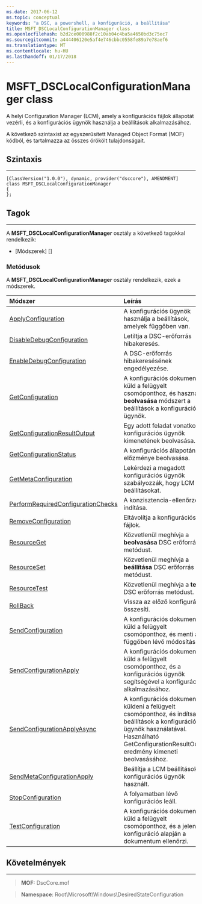 ```yaml
---
ms.date: 2017-06-12
ms.topic: conceptual
keywords: "a DSC, a powershell, a konfiguráció, a beállítása"
title: MSFT_DSCLocalConfigurationManager class
ms.openlocfilehash: b2d2ce000988f2c10ab04c4ba5a4650bd3c75ec7
ms.sourcegitcommit: a444406120e5af4e746cbbc0558fe89a7e78aef6
ms.translationtype: MT
ms.contentlocale: hu-HU
ms.lasthandoff: 01/17/2018
---
```

# <a name="msftdsclocalconfigurationmanager-class"></a>MSFT_DSCLocalConfigurationManager class

A helyi Configuration Manager (LCM), amely a konfigurációs fájlok állapotát vezérli, és a konfigurációs ügynök használja a beállítások alkalmazásához.

A következő szintaxist az egyszerűsített Managed Object Format (MOF) kódból, és tartalmazza az összes örökölt tulajdonságait.

## <a name="syntax"></a>Szintaxis
------

``` syntax
[ClassVersion("1.0.0"), dynamic, provider("dsccore"), AMENDMENT]
class MSFT_DSCLocalConfigurationManager
{
};
```

## <a name="members"></a>Tagok
-------

A **MSFT_DSCLocalConfigurationManager** osztály a következő tagokkal rendelkezik:

-   [Módszerek] []

### <a name="methods"></a>Metódusok

A **MSFT_DSCLocalConfigurationManager** osztály rendelkezik, ezek a módszerek.

|Módszer |Leírás |
|:--- |:---|
| [ApplyConfiguration](msft-dsclocalconfigurationmanager-applyconfiguration.md)| A konfigurációs ügynök használja a beállítások, amelyek függőben van.| 
| [DisableDebugConfiguration](msft-dsclocalconfigurationmanager-disabledebugconfiguration.md)| Letiltja a DSC-erőforrás hibakeresés.| 
| [EnableDebugConfiguration](msft-dsclocalconfigurationmanager-enabledebugconfiguration.md)| A DSC-erőforrás hibakeresésének engedélyezése.| 
| [GetConfiguration](msft-dsclocalconfigurationmanager-getconfiguration.md)| A konfigurációs dokumentum küld a felügyelt csomóponthoz, és használja a **beolvasása** módszert a beállítások a konfigurációs ügynök.| 
| [GetConfigurationResultOutput](msft-dsclocalconfigurationmanager-getconfigurationresultoutput.md)| Egy adott feladat vonatkozó konfigurációs ügynök kimenetének beolvasása.| 
| [GetConfigurationStatus](msft-dsclocalconfigurationmanager-getconfigurationstatus.md)| A konfigurációs állapotának előzménye beolvasása.| 
| [GetMetaConfiguration](msft-dsclocalconfigurationmanager-getmetaconfiguration.md)| Lekérdezi a megadott konfigurációs ügynök szabályozzák, hogy LCM beállításokat.| 
| [PerformRequiredConfigurationChecks](msft-dsclocalconfigurationmanager-performrequiredconfigurationchecks.md)| A konzisztencia-ellenőrzés indítása.| 
| [RemoveConfiguration](msft-dsclocalconfigurationmanager-removeconfiguration.md)| Eltávolítja a konfigurációs fájlok.| 
| [ResourceGet](msft-dsclocalconfigurationmanager-resourceget.md)| Közvetlenül meghívja a **beolvasása** DSC erőforrás metódust.| 
| [ResourceSet](msft-dsclocalconfigurationmanager-resourceset.md)| Közvetlenül meghívja a **beállítása** DSC erőforrás metódust.| 
| [ResourceTest](msft-dsclocalconfigurationmanager-resourcetest.md)| Közvetlenül meghívja a **teszt** DSC erőforrás metódust.| 
| [RollBack](msft-dsclocalconfigurationmanager-rollback.md)| Vissza az előző konfigurációt összesíti.| 
| [SendConfiguration](msft-dsclocalconfigurationmanager-sendconfiguration.md)| A konfigurációs dokumentum küld a felügyelt csomóponthoz, és menti a függőben lévő módosítása.| 
| [SendConfigurationApply](msft-dsclocalconfigurationmanager-sendconfigurationapply.md)| A konfigurációs dokumentum küld a felügyelt csomóponthoz, és a konfigurációs ügynök segítségével a konfiguráció alkalmazásához.| 
| [SendConfigurationApplyAsync](msft-dsclocalconfigurationmanager-sendconfigurationapplyasync.md)| A konfigurációs dokumentum küldeni a felügyelt csomóponthoz, és indítsa el a beállítások a konfigurációs ügynök használatával. Használható GetConfigurationResultOutput eredmény kimeneti beolvasásához.| 
| [SendMetaConfigurationApply](msft-dsclocalconfigurationmanager-sendmetaconfigurationapply.md)| Beállítja a LCM beállítások konfigurációs ügynök használt.| 
| [StopConfiguration](msft-dsclocalconfigurationmanager-stopconfiguration.md)| A folyamatban lévő konfigurációs leáll.| 
| [TestConfiguration](msft-dsclocalconfigurationmanager-testconfiguration.md)| A konfigurációs dokumentum küld a felügyelt csomóponthoz, és a jelenlegi konfiguráció alapján a dokumentum ellenőrzi.| 



 

## <a name="requirements"></a>Követelmények
------------
>**MOF:** DscCore.mof

>**Namespace**: Root\Microsoft\Windows\DesiredStateConfiguration



 

 



